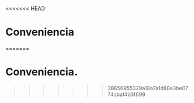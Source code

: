 <<<<<<< HEAD
# Conveniencia
=======
# Conveniencia.
>>>>>>> 38656955329a18a7a1d88e3be0774cbaf4b3f699
